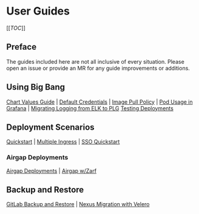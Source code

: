 # User Guides

[[_TOC_]]

## Preface

The guides included here are not all inclusive of every situation. Please open an issue or provide an MR for any guide improvements or additions.

## Using Big Bang

[Chart Values Guide](./using-bigbang/values-guide.md) |
[Default Credentials](./using-bigbang/default-credentials.md) |
[Image Pull Policy](./using-bigbang/image-pull-policy.md) |
[Pod Usage in Grafana](./using-bigbang/pod-usage-in-grafana.md) |
[Migrating Logging from ELK to PLG](./using-bigbang/efk-plg-logging-migration.md)
[Testing Deployments](./using-bigbang/testing-deployments.md)

## Deployment Scenarios

[Quickstart](./deployment-scenarios/quickstart.md) |
[Multiple Ingress](./deployment-scenarios/multiple-ingress.md) |
[SSO Quickstart](./deployment-scenarios/sso-quickstart.md)

### Airgap Deployments

[Airgap Deployments](./airgap/README.md) |
[Airgap w/Zarf](./airgap-zarf/README.md)

## Backup and Restore

[GitLab Backup and Restore](./backup-and-restore/gitlab-backup-restore.md) |
[Nexus Migration with Velero](./backup-and-restore/nexus-migration-with-velero.md)
